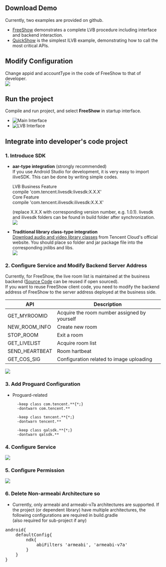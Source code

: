 ## Download Demo
Currently, two examples are provided on github.<br/>
* [FreeShow](https://github.com/zhaoyang21cn/ILiveSDK_Android_Demos) demonstrates a complete LVB procedure including interface and backend interaction.
* [QuickShow](https://github.com/zhaoyang21cn/iLiveSDK_Android_LiveDemo) is the simplest ILVB example, demonstrating how to call the most critical APIs.

## Modify Configuration

Change appid and accountType in the code of FreeShow to that of developer.<br/>
![](https://mc.qcloudimg.com/static/img/62890dee5794a2ce94404ba762624b94/idntype.png)

## Run the project
Compile and run project, and select **FreeShow** in startup interface.

* ![Main Interface](https://mc.qcloudimg.com/static/img/1be6185cdb0f61756c85e230a9fc0514/2.png)
* ![LVB Interface](https://mc.qcloudimg.com/static/img/ccf7ca496a22ec0aed9d4446f30ba85f/1.png)


## Integrate into developer's code project
### 1. Introduce SDK
* **aar-type integration** (strongly recommended)<br/>
	If you use Android Studio for development, it is very easy to import iliveSDK. This can be done by writing simple codes. 


	LVB Business Feature       
	compile 'com.tencent.livesdk:livesdk:X.X.X'      
	Core Feature     
	compile 'com.tencent.ilivesdk:ilivesdk:X.X.X' 

	
	(replace X.X.X with corresponding version number, e.g. 1.0.1). livesdk and ilivesdk folders can be found in build folder after synchronization.<br /> 
![](https://mc.qcloudimg.com/static/img/ecd51eab082087cd2049a6a06a84ea76/ilivelocation.png)
	
		
* **Traditional library class-type integration**<br/>
[Download audio and video library classes](https://console.cloud.tencent.com/avc/avSdkDownload) from Tencent Cloud's official website. You should place so folder and jar package file into the corresponding jnilibs and libs.        
![](https://mc.qcloudimg.com/static/img/e3cc8175676d647dd657beebb11cc2e3/1.png)
### 2. Configure Service and Modify Backend Server Address
 Currently, for FreeShow, the live room list is maintained at the business backend ([Source Code](https://github.com/zhaoyang21cn/FreeShowPHPServer) can be reused if open sourced).<br />
 If you want to reuse FreeShow client code, you need to modify the backend address of FreeShow to the server address deployed at the business side. <br />    
      
| API | Description |
|---------|---------|
| GET_MYROOMID | Acquire the room number assigned by yourself |
| NEW_ROOM_INFO | Create new room |
| STOP_ROOM | Exit a room |
| GET_LIVELIST | Acquire room list |
| SEND_HEARTBEAT | Room hartbeat |
| GET_COS_SIG | Configuration related to image uploading |
 
  ![](https://mc.qcloudimg.com/static/img/06919328fe28d9088170fc2a6b0f7ee9/server.png)

### 3. Add Proguard Configuration
* Proguard-related<br /> 

		-keep class com.tencent.**{*;}
		-dontwarn com.tencent.**

		-keep class tencent.**{*;}
		-dontwarn tencent.**

		-keep class qalsdk.**{*;}
		-dontwarn qalsdk.**
		
### 4. Configure Service
![](https://mc.qcloudimg.com/static/img/afa18e51202e3e80232841d215d90f7b/qalservice.png)
### 5. Configure Permission
![](https://mc.qcloudimg.com/static/img/55db2326bef2d0270ab17e81d945da22/rights.png)
### 6. Delete Non-armeabi Architecture so 
* Currently, only armeabi and armeabi-v7a architectures are supported. If the project (or dependent library) have multiple architectures, the following configurations are required in build.gradle<br /> (also required for sub-project if any)
<pre>
android{
    defaultConfig{
        ndk{
            abiFilters 'armeabi', 'armeabi-v7a'
        }
    }
}
</pre>




